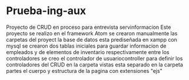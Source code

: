 # Prueba-ing-aux
Proyecto de CRUD en proceso para entrevista servinformacion
Este proyecto se realizo en el framework Atom se crearon manualmente las carpetas  del proyect 
la base de datos esta  prediseñada en xampp con mysql se crearon dos  tablas iniciales para guardar informacion de empleados y de  elementos de inventario respectivamente
entre los controladores se creo el controlador de usuariocontroller para definir los controladores del CRUD 
en la carpeta vistas esta separado en la carpeta partes el cuerpo y estructura  de la pagina con extensiones "ejs"
